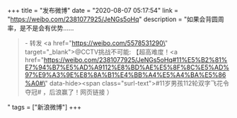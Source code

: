 +++
title = "发布微博"
date = "2020-08-07 05:17:54"
link = "https://weibo.com/2381077925/JeNGs5oHq"
description = "如果会背圆周率，是不是会有优势……<br><blockquote> - 转发 <a href=\"https://weibo.com/5578531290\" target=\"_blank\">@CCTV挑战不可能</a>: 【超高难度！<a href=\"https://weibo.com/2381077925/JeNGs5oHq#11%E5%B2%81%E7%94%B7%E5%AD%A9112%E8%BD%AE%E5%8F%8C%E5%AD%97%E9%A3%9E%E8%8A%B1%E4%BB%A4%E5%A4%BA%E5%86%A0#\" data-hide><span class=\"surl-text\">#11岁男孩112轮双字飞花令夺冠#</span></a> ，后浪赢了！网页链接 ）</blockquote>"
tags = ["新浪微博"]
+++
